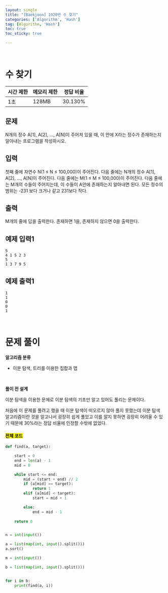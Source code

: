 ```yaml
---
layout: single
title: "[Baekjoon] 1920번 수 찾기"
categories: ['Algorithm', 'Hash']
tag: [Algorithm, 'Hash']
toc: true
toc_sticky: true

---
```


<br>

# 수 찾기

| 시간 제한 | 메모리 제한 | 정답 비율 |
| --------- | ----------- | --------- |
| 1초       | 128MB       | 30.130%   |

## 문제

N개의 정수 A[1], A[2], …, A[N]이 주어져 있을 때, 이 안에 X라는 정수가 존재하는지 알아내는 프로그램을 작성하시오.

## 입력

첫째 줄에 자연수 N(1 ≤ N ≤ 100,000)이 주어진다. 다음 줄에는 N개의 정수 A[1], A[2], …, A[N]이 주어진다. 다음 줄에는 M(1 ≤ M ≤ 100,000)이 주어진다. 다음 줄에는 M개의 수들이 주어지는데, 이 수들이 A안에 존재하는지 알아내면 된다. 모든 정수의 범위는 -231 보다 크거나 같고 231보다 작다.

## 출력

M개의 줄에 답을 출력한다. 존재하면 1을, 존재하지 않으면 0을 출력한다.

## 예제 입력1

```
5
4 1 5 2 3
5
1 3 7 9 5
```

## 예제 출력1

```
1
1
0
0
1
```

<br>

# 문제 풀이

**알고리즘 분류**

- 이분 탐색, 트리를 이용한 집합과 맵

<br>

**풀이 전 설계**

이분 탐색을 이용한 문제로 이분 탐색의 기초만 알고 있어도 풀리는 문제이다.

 처음에 이 문제를 풀려고 했을 때 이분 탐색이 떠오르지 않아 풀지 못했는데 이분 탐색 알고리즘이란 것을 알고나서 굉장히 쉽게 풀었고 이를 알지 못하면 굉장히 어려울 수 있기 때문에 30%라는 정답 비율에 인정할 수밖에 없었다.

#### <mark>전체 코드</mark>

```python
def find(a, target):

    start = 0 
    end = len(a) - 1
    mid = 0

    while start <= end:
        mid = (start + end) // 2
        if (a[mid] == target):
            return 1
        elif (a[mid] < target):
            start = mid + 1

        else:
            end = mid - 1
    
    return 0


n = int(input())

a = list(map(int, input().split()))
a.sort()

m = int(input())

b = list(map(int, input().split()))


for i in b:
    print(find(a, i))
```

<br>















